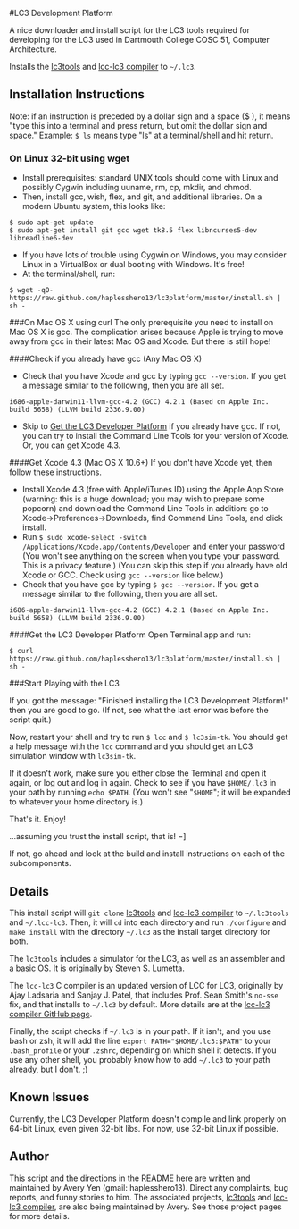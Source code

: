 #LC3 Development Platform

A nice downloader and install script for the LC3 tools required for developing for the LC3 used in Dartmouth College COSC 51, Computer Architecture.

Installs the [lc3tools](https://github.com/haplesshero13/lc3tools) and [lcc-lc3 compiler](https://github.com/haplesshero13/lcc-lc3) to `~/.lc3`.

## Installation Instructions
Note: if an instruction is preceded by a dollar sign and a space ($ ), it means "type this into a terminal and press return, but omit the dollar sign and space." Example: `$ ls` means type "ls" at a terminal/shell and hit return.

### On Linux 32-bit using wget
* Install prerequisites: standard UNIX tools should come with Linux and possibly Cygwin including uuname, rm, cp, mkdir, and chmod.
* Then, install gcc, wish, flex, and git, and additional libraries. On a modern Ubuntu system, this looks like:

```
$ sudo apt-get update
$ sudo apt-get install git gcc wget tk8.5 flex libncurses5-dev libreadline6-dev
```
* If you have lots of trouble using Cygwin on Windows, you may consider Linux in a VirtualBox or dual booting with Windows. It's free!
* At the terminal/shell, run:

```
$ wget -qO- https://raw.github.com/haplesshero13/lc3platform/master/install.sh | sh -
```

###On Mac OS X using curl
The only prerequisite you need to install on Mac OS X is gcc. The complication arises because Apple is trying to move away from gcc in their latest Mac OS and Xcode. But there is still hope!

####Check if you already have gcc (Any Mac OS X)

* Check that you have Xcode and gcc by typing `gcc --version`. If you get a message similar to the following, then you are all set.

```
i686-apple-darwin11-llvm-gcc-4.2 (GCC) 4.2.1 (Based on Apple Inc. build 5658) (LLVM build 2336.9.00)
```

* Skip to [Get the LC3 Developer Platform](#get-the-lc3-developer-platform) if you already have gcc. If not, you can try to install the Command Line Tools for your version of Xcode. Or, you can get Xcode 4.3.

####Get Xcode 4.3 (Mac OS X 10.6+)
If you don't have Xcode yet, then follow these instructions.

* Install Xcode 4.3 (free with Apple/iTunes ID) using the Apple App Store (warning: this is a huge download; you may wish to prepare some popcorn) and download the Command Line Tools in addition: go to Xcode&rarr;Preferences&rarr;Downloads, find Command Line Tools, and click install.
* Run `$ sudo xcode-select -switch /Applications/Xcode.app/Contents/Developer` and enter your password (You won't see anything on the screen when you type your password. This is a privacy feature.) (You can skip this step if you already have old Xcode or GCC. Check using `gcc --version` like below.)
* Check that you have gcc by typing `$ gcc --version`. If you get a message similar to the following, then you are all set.

```
i686-apple-darwin11-llvm-gcc-4.2 (GCC) 4.2.1 (Based on Apple Inc. build 5658) (LLVM build 2336.9.00)
```

####Get the LC3 Developer Platform
Open Terminal.app and run:

```
$ curl https://raw.github.com/haplesshero13/lc3platform/master/install.sh | sh -
```

###Start Playing with the LC3

If you got the message: "Finished installing the LC3 Development Platform!" then you are good to go. (If not, see what the last error was before the script quit.)

Now, restart your shell and try to run `$ lcc` and `$ lc3sim-tk`. You should get a help message with the `lcc` command and you should get an LC3 simulation window with `lc3sim-tk`.

If it doesn't work, make sure you either close the Terminal and open it again, or log out and log in again. Check to see if you have `$HOME/.lc3` in your path by running `echo $PATH`. (You won't see "`$HOME`"; it will be expanded to whatever your home directory is.)

That's it. Enjoy!

...assuming you trust the install script, that is! =]

If not, go ahead and look at the build and install instructions on each of the subcomponents.

## Details
This install script will `git clone` [lc3tools](https://github.com/haplesshero13/lc3tools) and [lcc-lc3 compiler](https://github.com/haplesshero13/lcc-lc3) to `~/.lc3tools` and `~/.lcc-lc3`. Then, it will `cd` into each directory and run `./configure` and `make install` with the directory `~/.lc3` as the install target directory for both.

The `lc3tools` includes a simulator for the LC3, as well as an assembler and a basic OS. It is originally by Steven S. Lumetta.

The `lcc-lc3` C compiler is an updated version of LCC for LC3, originally by Ajay Ladsaria and Sanjay J. Patel, that includes Prof. Sean Smith's `no-sse` fix, and that installs to `~/.lc3` by default. More details are at the [lcc-lc3 compiler GitHub page](https://github.com/haplesshero13/lcc-lc3).

Finally, the script checks if `~/.lc3` is in your path. If it isn't, and you use bash or zsh, it will add the line `export PATH="$HOME/.lc3:$PATH"` to your `.bash_profile` or your `.zshrc`, depending on which shell it detects. If you use any other shell, you probably know how to add `~/.lc3` to your path already, but I don't. ;)

## Known Issues

Currently, the LC3 Developer Platform doesn't compile and link properly on 64-bit Linux, even given 32-bit libs. For now, use 32-bit Linux if possible.

## Author
This script and the directions in the README here are written and maintained by Avery Yen (gmail: haplesshero13). Direct any complaints, bug reports, and funny stories to him. The associated projects, [lc3tools](https://github.com/haplesshero13/lc3tools) and [lcc-lc3 compiler](https://github.com/haplesshero13/lcc-lc3), are also being maintained by Avery. See those project pages for more details.